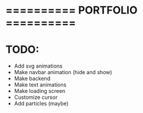 # ========== PORTFOLIO ========== #

# TODO: #
  - Add svg animations
  - Make navbar animation (hide and show)
  - Make backend
  - Make text animations
  - Make loading screen
  - Customize cursor 
  - Add particles (maybe)